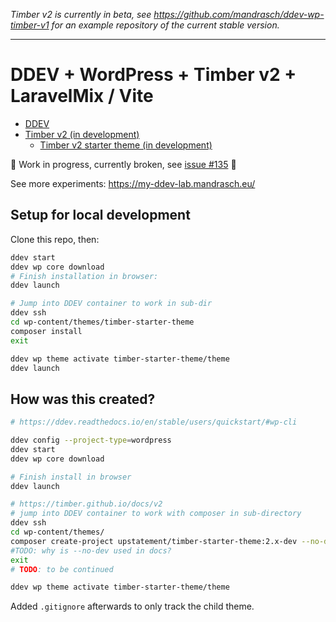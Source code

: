 _Timber v2 is currently in beta, see https://github.com/mandrasch/ddev-wp-timber-v1 for an example repository of the current stable version._

<hr>

# DDEV + WordPress + Timber v2 + LaravelMix / Vite

- [DDEV](https://ddev.readthedocs.io/en/latest/)
- [Timber v2 (in development)](https://upstatement.com/timber/)
    - [Timber v2 starter theme (in development)](https://github.com/timber/starter-theme)


🚧 Work in progress, currently broken, see [issue #135](https://github.com/timber/starter-theme/issues/135) 🚧

See more experiments: https://my-ddev-lab.mandrasch.eu/

## Setup for local development

Clone this repo, then:

```bash
ddev start
ddev wp core download
# Finish installation in browser:
ddev launch

# Jump into DDEV container to work in sub-dir
ddev ssh
cd wp-content/themes/timber-starter-theme
composer install
exit

ddev wp theme activate timber-starter-theme/theme
ddev launch
```

## How was this created?

```bash
# https://ddev.readthedocs.io/en/stable/users/quickstart/#wp-cli

ddev config --project-type=wordpress
ddev start
ddev wp core download

# Finish install in browser
ddev launch

# https://timber.github.io/docs/v2
# jump into DDEV container to work with composer in sub-directory
ddev ssh
cd wp-content/themes/
composer create-project upstatement/timber-starter-theme:2.x-dev --no-dev
#TODO: why is --no-dev used in docs?
exit
# TODO: to be continued

ddev wp theme activate timber-starter-theme/theme
```

Added `.gitignore` afterwards to only track the child theme.